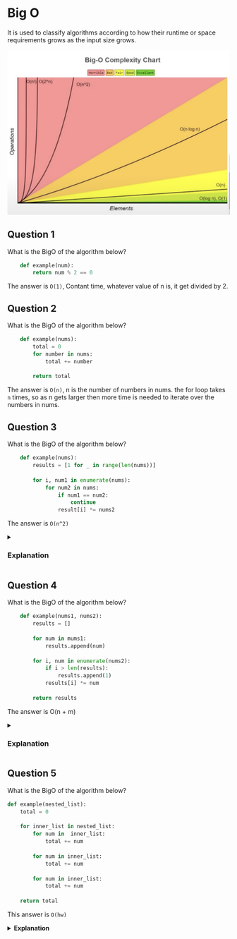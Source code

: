
# Big O
It is used to classify algorithms according to how their runtime or space requirements grows as the input size grows.

  <img src="/Assets/BigO.png" width="900" />

## Question 1
What is the BigO of the algorithm below?
```python
    def example(num):
        return num % 2 == 0
```
The answer is ```O(1)```, Contant time, whatever value of n is, it get divided by 2.
## Question 2
What is the BigO of the algorithm below?
```python
    def example(nums):
        total = 0
        for number in nums:
            total += number

        return total
```
The answer is ```O(n)```, n is the number of numbers in nums. 
the for loop takes ```n``` times, so as n gets larger then more time is needed to iterate over the numbers in nums.
## Question 3
What is the BigO of the algorithm below?
```python
    def example(nums):
        results = [1 for _ in range(len(nums))]

        for i, num1 in enumerate(nums):
            for num2 in nums:
                if num1 == num2:
                    continue
                result[i] *= nums2
```
The answer is ```O(n^2)``` 
<details>
 <summary><h3>Explanation</h3></summary>

In the first line a list is created using a for loop
```
    results = [1 for _ in range(len(nums))]
```
This is ```0(n)```
In the first for loop:
```
    for i, num1 in enumerate(nums):
```
It is also going to take ```n``` times to run, so ```O(n)```
In the last nested for loop, it also need to run ```n``` times.
```
    for num2 in nums:
```
So it is also ```O(n)```.
All other operations within the loop are in constant time ```O(1)```.
Since the second ```O(n)``` for loop is within the first for loop of ```O(n)```
So we have:
``` 
    O(n) * O(n)
```
But within the secont for loop we have 3 operations done is Constant time O(1). So
``` 
    O(n) * O(3n)
```
Including the list generation using a for loop 
``` 
    0(n) + (O(n) * O(3n))
```
In mathematical terms:
```
    n + n(3n)
```
Since all constant are insignificant,then 
```
    n + n(n) => n + n^2
```
The more dominant term is ```n^2```, the the method runs in ```O(n^2)```
</details>

## Question 4
What is the BigO of the algorithm below?
```python
    def example(nums1, nums2):
        results = []

        for num in mums1:
            results.append(num)
        
        for i, num in enumerate(nums2):
            if i > len(results):
                results.append(1)
            results[i] *= num

        return results
```
The answer is O(n + m) 
<details>
 <summary><h3>Explanation</h3></summary>

Let ```nums1``` is ```n``` and ```nums2``` is ```m```. In the first first for loop ```for num in mums1:```, that is in Linear time of O(n) and operations append with it is in Constant time of O(1). 
The second for loop```for i, num in enumerate(nums2):``` is of O(m), and operations within it are O(1),O(1), and O(1).
So in total, all operations in the method are
```
    O(1) + O(n) + O(3m) + O(1)
```
Mathematically,
```
    1 + n + m + 1
```
All constants are dropped.
```
    n + m
```
So O(n + m)
</details>

## Question 5
What is the BigO of the algorithm below?
```python
def example(nested_list):
    total = 0

    for inner_list in nested_list:
        for num in  inner_list:
            total += num
        
        for num in inner_list:
            total += num

        for num in inner_list:
            total += num

    return total
```
This answer is `O(hw)`

<details>
 <summary><b>Explanation</b></summary>

Here is a nested list
```
[[] [] []]
```
In the form
```
[
    []
    []
    []
]
```
So we say, `h` is the height if the list, and `w` is the width of the each nested list in the list. 

Going over the lines,In the first for loop, it iterate over the Height of the list for the amount of list resent so that is `O(h)`, as the number of nested list increases so does the value of `h`.

In the Operations(3) within the first for loop, they iterate over the elements present in each nested list, that is in `O(w)`.Since there are 3 operations, we could say it is in `O(3w)`. 

So,
```
    O(1) + (O(h) * O(3w)) + O(1)
```
Mathematically,
```
    1 + (3hw) + 1
```
All constant are dropped
```
    hw
```
Thus ```O(hw)```
</details>